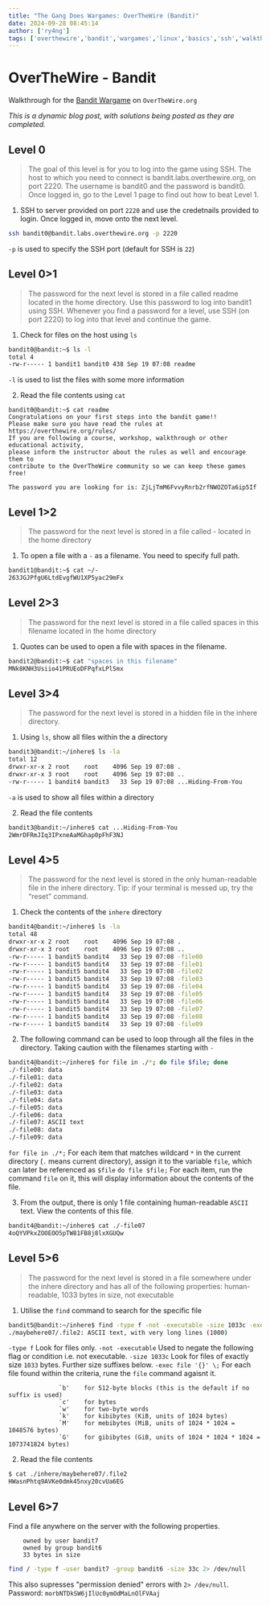 ```yaml
---
title: "The Gang Does Wargames: OverTheWire (Bandit)"
date: 2024-09-28 08:45:14
author: ['ry4ng']
tags: ['overthewire','bandit','wargames','linux','basics','ssh','walkthrough']
---
```


# OverTheWire - Bandit
Walkthrough for the [Bandit Wargame](https://overthewire.org/wargames/bandit/) on `OverTheWire.org`

*This is a dynamic blog post, with solutions being posted as they are completed.*

<!-- ## Table of Contents
1. [Level 0](#Level-0)
2. [Level 1](#Level-0-1)
3. [Level 2](#Level-1-2)
4. [Level 3](#Level-2-3) -->

## Level 0
> The goal of this level is for you to log into the game using SSH. The host to which you need to connect is bandit.labs.overthewire.org, on port 2220. The username is bandit0 and the password is bandit0. Once logged in, go to the Level 1 page to find out how to beat Level 1.

1) SSH to server provided on port `2220` and use the credetnails provided to login. Once logged in, move onto the next level.
```bash
ssh bandit0@bandit.labs.overthewire.org -p 2220
```
`-p` is used to specify the SSH port (default for SSH is `22`)

## Level 0>1
> The password for the next level is stored in a file called readme located in the home directory. Use this password to log into bandit1 using SSH. Whenever you find a password for a level, use SSH (on port 2220) to log into that level and continue the game. 

1) Check for files on the host using `ls`
```bash
bandit0@bandit:~$ ls -l
total 4
-rw-r----- 1 bandit1 bandit0 438 Sep 19 07:08 readme
```
`-l` is used to list the files with some more information 

2) Read the file contents using `cat`
```
bandit0@bandit:~$ cat readme 
Congratulations on your first steps into the bandit game!!
Please make sure you have read the rules at https://overthewire.org/rules/
If you are following a course, workshop, walkthrough or other educational activity,
please inform the instructor about the rules as well and encourage them to
contribute to the OverTheWire community so we can keep these games free!

The password you are looking for is: ZjLjTmM6FvvyRnrb2rfNWOZOTa6ip5If
```

## Level 1>2 
> The password for the next level is stored in a file called - located in the home directory

1) To open a file with a `-` as a filename. You need to specify full path. 
```bash
bandit1@bandit:~$ cat ~/-
263JGJPfgU6LtdEvgfWU1XP5yac29mFx
```

## Level 2>3
> The password for the next level is stored in a file called spaces in this filename located in the home directory

1) Quotes can be used to open a file with spaces in the filename. 
```bash
bandit2@bandit:~$ cat "spaces in this filename" 
MNk8KNH3Usiio41PRUEoDFPqfxLPlSmx
```

## Level 3>4
> The password for the next level is stored in a hidden file in the inhere directory.

1) Using `ls`, show all files within the a directory 
```bash
bandit3@bandit:~/inhere$ ls -la
total 12
drwxr-xr-x 2 root    root    4096 Sep 19 07:08 .
drwxr-xr-x 3 root    root    4096 Sep 19 07:08 ..
-rw-r----- 1 bandit4 bandit3   33 Sep 19 07:08 ...Hiding-From-You
```
`-a` is used to show all files within a directory 

2) Read the file contents 
```bash
bandit3@bandit:~/inhere$ cat ...Hiding-From-You
2WmrDFRmJIq3IPxneAaMGhap0pFhF3NJ
```

## Level 4>5
> The password for the next level is stored in the only human-readable file in the inhere directory. Tip: if your terminal is messed up, try the “reset” command.

1) Check the contents of the `inhere` directory
```bash
bandit4@bandit:~/inhere$ ls -la
total 48
drwxr-xr-x 2 root    root    4096 Sep 19 07:08 .
drwxr-xr-x 3 root    root    4096 Sep 19 07:08 ..
-rw-r----- 1 bandit5 bandit4   33 Sep 19 07:08 -file00
-rw-r----- 1 bandit5 bandit4   33 Sep 19 07:08 -file01
-rw-r----- 1 bandit5 bandit4   33 Sep 19 07:08 -file02
-rw-r----- 1 bandit5 bandit4   33 Sep 19 07:08 -file03
-rw-r----- 1 bandit5 bandit4   33 Sep 19 07:08 -file04
-rw-r----- 1 bandit5 bandit4   33 Sep 19 07:08 -file05
-rw-r----- 1 bandit5 bandit4   33 Sep 19 07:08 -file06
-rw-r----- 1 bandit5 bandit4   33 Sep 19 07:08 -file07
-rw-r----- 1 bandit5 bandit4   33 Sep 19 07:08 -file08
-rw-r----- 1 bandit5 bandit4   33 Sep 19 07:08 -file09
```

2) The following command can be used to loop through all the files in the directory. Taking caution with the filenames starting with `-`
```bash
bandit4@bandit:~/inhere$ for file in ./*; do file $file; done
./-file00: data
./-file01: data
./-file02: data
./-file03: data
./-file04: data
./-file05: data
./-file06: data
./-file07: ASCII text
./-file08: data
./-file09: data
```
`for file in ./*;` For each item that matches wildcard `*` in the current directory (`.` means current directory), assign it to the variable `file`, which can later be referenced as `$file`
`do file $file;` For each item, run the command `file` on it, this will display information about the contents of the file. 

3) From the output, there is only 1 file containing human-readable `ASCII` text. View the contents of this file. 
```bash
bandit4@bandit:~/inhere$ cat ./-file07 
4oQYVPkxZOOEOO5pTW81FB8j8lxXGUQw
```

## Level 5>6
> The password for the next level is stored in a file somewhere under the inhere directory and has all of the following properties: human-readable, 1033 bytes in size, not executable

1) Utilise the `find` command to search for the specific file
```bash
bandit5@bandit:~/inhere$ find -type f -not -executable -size 1033c -exec file '{}' \;
./maybehere07/.file2: ASCII text, with very long lines (1000)
```
`-type f` Look for files only.
`-not -executable` Used to negate the following flag or condition i.e. not executable.
`-size 1033c` Look for files of exactly size `1033` bytes. Further size suffixes below.
`-exec file '{}' \;` For each file found within the criteria, rune the `file` command agaisnt it. 
```
              `b'    for 512-byte blocks (this is the default if no suffix is used)
              `c'    for bytes
              `w'    for two-byte words
              `k'    for kibibytes (KiB, units of 1024 bytes)
              `M'    for mebibytes (MiB, units of 1024 * 1024 = 1048576 bytes)
              `G'    for gibibytes (GiB, units of 1024 * 1024 * 1024 = 1073741824 bytes)
```

2) Read the file contents 
```bash
$ cat ./inhere/maybehere07/.file2
HWasnPhtq9AVKe0dmk45nxy20cvUa6EG
```

## Level 6>7
Find a file anywhere on the server with the following properties. 
```
    owned by user bandit7
    owned by group bandit6
    33 bytes in size
```
```bash
find / -type f -user bandit7 -group bandit6 -size 33c 2> /dev/null
```
This also supresses "permission denied" errors with `2> /dev/null`.\
Password: `morbNTDkSW6jIlUc0ymOdMaLnOlFVAaj`
